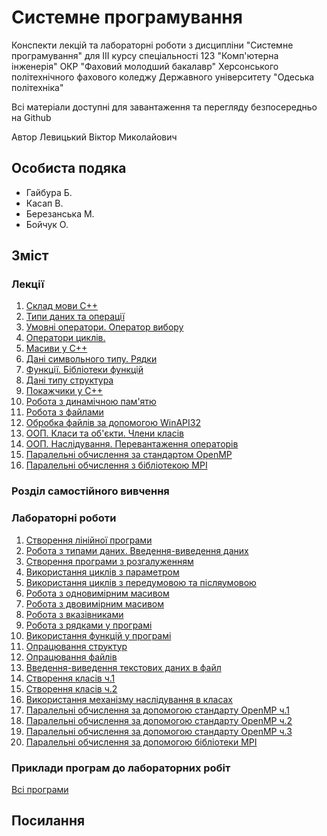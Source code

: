 # Системне програмування

Конспекти лекцій та лабораторні роботи з дисципліни "Системне програмування" для III курсу спеціальності 123 "Комп'ютерна інженерія" ОКР "Фаховий молодший бакалавр" Херсонського політехнічного фахового коледжу Державного університету "Одеська політехніка"

Всі матеріали доступні для завантаження та перегляду безпосередньо на Github 

Автор Левицький Віктор Миколайович

## Особиста подяка

* Гайбура Б.
* Касап В.
* Березанська М.
* Бойчук О.

## Зміст
### Лекції

1.  [Склад мови С++](Лекції/lec-01.md)
2.  [Типи даних та операції](Лекції/lec-02.md)
3.  [Умовні оператори. Оператор вибору](Лекції/lec-03.md)
4.  [Оператори циклів.](Лекції/lec-04.md)
5.  [Масиви у С++](Лекції/lec-05.md)
6.  [Дані символьного типу. Рядки](Лекції/lec-06.md)
7.  [Функції. Бібліотеки функцій](Лекції/lec-07.md)
8.  [Дані типу структура](Лекції/lec-08.md)
9.  [Покажчики у С++](Лекції/lec-09.md)
10. [Робота з динамічною пам'ятю](Лекції/lec-10.md)
11. [Робота з файлами](Лекції/lec-11.md)
12. [Обробка файлів за допомогою WinAPI32](Лекції/lec-12.md)
13. [ООП. Класи та об'єкти. Члени класів](Лекції/lec-13.md)
14. [ООП. Наслідування. Перевантаження операторів](Лекції/lec-14.md)
15. [Паралельні обчислення за стандартом OpenMP](Лекції/lec-15.md)
16. [Паралельні обчислення з бібліотекою MPI](Лекції/lec-16.md)

### Розділ самостійного вивчення

### Лабораторні роботи

1. [Створення лінійної програми](Лабораторні/lab-01.md)
2. [Робота з типами даних. Введення-виведення даних](Лабораторні/lab-02.md)
3. [Створення програми з розгалуженням](Лабораторні/lab-03.md)
4. [Використання  циклів з параметром](Лабораторні/lab-04.md)
5. [Використання  циклів з передумовою та післяумовою](Лабораторні/lab-05.md)
6. [Робота з одновимірним масивом](Лабораторні/lab-06.md)
7. [Робота з двовимірним масивом](Лабораторні/lab-07.md)
8. [Робота з вказівниками](Лабораторні/lab-08.md)
9. [Робота з рядками у програмі](Лабораторні/lab-09.md)
10. [Використання функцій у програмі](Лабораторні/lab-10.md)
11. [Опрацювання структур](Лабораторні/lab-11.md)
12. [Опрацювання файлів](Лабораторні/lab-12.md)
13. [Введення-виведення текстових даних в файл](Лабораторні/lab-13.md)
14. [Створення класів ч.1](Лабораторні/lab-14.md)
15. [Створення класів ч.2](Лабораторні/lab-15.md)
16. [Використання механізму наслідування в класах](Лабораторні/lab-16.md)
17. [Паралельні обчислення за допомогою стандарту OpenMP ч.1](Лабораторні/lab-17.md)
18. [Паралельні обчислення за допомогою стандарту OpenMP ч.2](Лабораторні/lab-18.md)
19. [Паралельні обчислення за допомогою стандарту OpenMP ч.3](Лабораторні/lab-19.md)
20. [Паралельні обчислення за допомогою бібліотеки MPI](Лабораторні/lab-20.md)

### Приклади програм до лабораторних робіт

[Всі програми](Лабораторні/src/)



## Посилання

